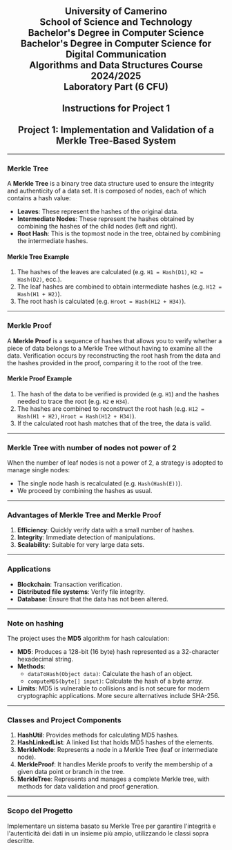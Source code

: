 <h2 align="center">
  University of Camerino<br>
  School of Science and Technology<br>
  Bachelor's Degree in Computer Science<br>
  Bachelor's Degree in Computer Science for Digital Communication<br>
  Algorithms and Data Structures Course 2024/2025<br>
  Laboratory Part (6 CFU)<br>
  <br>
    Instructions for Project 1<br>
  <br>
  Project 1: Implementation and Validation of a Merkle Tree-Based System
</h2>

---

### **Merkle Tree**
A **Merkle Tree** is a binary tree data structure used to ensure the integrity and authenticity of a data set. It is composed of nodes, each of which contains a hash value:
- **Leaves**: These represent the hashes of the original data.
- **Intermediate Nodes**: These represent the hashes obtained by combining the hashes of the child nodes (left and right).
- **Root Hash**: This is the topmost node in the tree, obtained by combining the intermediate hashes.

#### **Merkle Tree Example**
1. The hashes of the leaves are calculated (e.g. `H1 = Hash(D1)`, `H2 = Hash(D2)`, ecc.).
2. The leaf hashes are combined to obtain intermediate hashes (e.g. `H12 = Hash(H1 + H2)`).
3. The root hash is calculated (e.g. `Hroot = Hash(H12 + H34)`).

---

### **Merkle Proof**
A **Merkle Proof** is a sequence of hashes that allows you to verify whether a piece of data belongs to a Merkle Tree without having to examine all the data. Verification occurs by reconstructing the root hash from the data and the hashes provided in the proof, comparing it to the root of the tree.

#### **Merkle Proof Example**
1. The hash of the data to be verified is provided (e.g. `H1`) and the hashes needed to trace the root (e.g. `H2` e `H34`).
2. The hashes are combined to reconstruct the root hash (e.g. `H12 = Hash(H1 + H2)`, `Hroot = Hash(H12 + H34)`).
3. If the calculated root hash matches that of the tree, the data is valid.

---

### **Merkle Tree with number of nodes not power of 2**
When the number of leaf nodes is not a power of 2, a strategy is adopted to manage single nodes:
- The single node hash is recalculated (e.g. `Hash(Hash(E))`).
- We proceed by combining the hashes as usual.

---

### **Advantages of Merkle Tree and Merkle Proof**
1. **Efficiency**: Quickly verify data with a small number of hashes.
2. **Integrity**: Immediate detection of manipulations.
3. **Scalability**: Suitable for very large data sets.

---

### **Applications**
- **Blockchain**: Transaction verification.
- **Distributed file systems**: Verify file integrity.
- **Database**: Ensure that the data has not been altered.

---

### **Note on hashing**
The project uses the **MD5** algorithm for hash calculation:
- **MD5**: Produces a 128-bit (16 byte) hash represented as a 32-character hexadecimal string.
- **Methods**:
  - `dataToHash(Object data)`: Calculate the hash of an object.
  - `computeMD5(byte[] input)`: Calculate the hash of a byte array.
- **Limits**: MD5 is vulnerable to collisions and is not secure for modern cryptographic applications. More secure alternatives include SHA-256.

---

### **Classes and Project Components**
1. **HashUtil**: Provides methods for calculating MD5 hashes.
2. **HashLinkedList**: A linked list that holds MD5 hashes of the elements.
3. **MerkleNode**: Represents a node in a Merkle Tree (leaf or intermediate node).
4. **MerkleProof**: It handles Merkle proofs to verify the membership of a given data point or branch in the tree.
5. **MerkleTree**: Represents and manages a complete Merkle tree, with methods for data validation and proof generation.

---

### **Scopo del Progetto**
Implementare un sistema basato su Merkle Tree per garantire l'integrità e l'autenticità dei dati in un insieme più ampio, utilizzando le classi sopra descritte.
